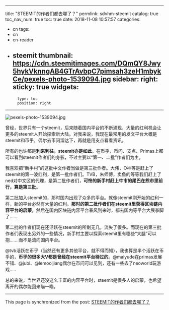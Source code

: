 
---
title: "STEEMIT的作者们都去哪了？"
permlink: sdvhm-steemit
catalog: true
toc_nav_num: true
toc: true
date: 2018-11-08 10:57:57
categories:
- cn
tags:
- cn
- cn-reader
- steemit
thumbnail: https://cdn.steemitimages.com/DQmQY8Jwy5hykVknngAB4GTrAvbpC7pimsah3zeH1mbykCe/pexels-photo-1539094.jpg
sidebar:
    right:
        sticky: true
widgets:
    -
        type: toc
        position: right
---


![pexels-photo-1539094.jpg](https://cdn.steemitimages.com/DQmQY8Jwy5hykVknngAB4GTrAvbpC7pimsah3zeH1mbykCe/pexels-photo-1539094.jpg)

曾经，世界只有一个steemit，后来随着国内平台的不断涌现，大量的红利机会让更多的steemit人开始探索新大陆。对我来说，我现在最常用的发文平台大概是steemit和币乎，偶尔去币问溜达下，再就是用支点看看资讯。

所有的也许都是**利来利往，steemit亦是如此**。在币乎，币问、支点、Primas上都可以看到steemit作者们的身影，不过主要以“第一、二批”作者们为主。

我喜欢把“新手村”的这批中文作者当做是第三批作者。大伟，O神等是赶上了steemit的第一波红利，是第一批作者们。TVB，朱师傅，卖鱼的等等我们赶上了ned对中文区的代理，是第二批作者们，**可怜的新手村赶上牛市的尾巴在熊市里前行，算是第三批**。

第二批加入steemit的，那时国内出现了众多的平台。就像steemit刚开始的红利一样，新的平台必然有大量的红利。**那时的第二批作者们在steemit里获得区块链内容平台的启蒙**，然后在国内区块链内容平台春风到来时，都去国内等平台大展拳脚了......

第二批的作者们现在还活跃在steemit的所剩无几，流失了很多。而现在的第三批作者们表现出另外的一些情况，新手村主要以探索steemit里有哪些“大腿”可以抱.......而不是流向国内平台。


@tvb活跃在币乎（当然还有更多其他平台，就不得而知），我也算是半个活跃在币乎的，**币乎的很多大V都是曾经在steemit平台待过的**。@maiyude在primas发展不错、@jubi、@lemooljiang偶尔在币问可以见到，还有一些去了neoworld玩游戏.....

总的来说，当世界还没这么丰富的内容平台时，steemit是很多人的启蒙，也希望离开的偶尔能回来瞄一瞄。

- - -

This page is synchronized from the post: [STEEMIT的作者们都去哪了？](https://steemit.com/@yellowbird/sdvhm-steemit)
